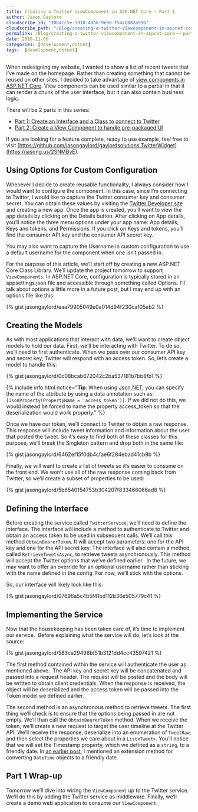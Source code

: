 ```yaml
---
title: Creating a Twitter ViewComponent in ASP.NET Core – Part 1
author: Jason Gaylord
cloudscribe_id: "10b4cc5e-5910-48b0-9e98-f547e882a99b"
cloudscribe_path: "/Blog/creating-a-twitter-viewcomponent-in-aspnet-core-–-part-1"
permalink: /Blog/creating-a-twitter-viewcomponent-in-aspnet-core-–-part-1
date: 2018-11-06
categories: [development,dotnet]
tags:  [development,dotnet]
---
```


When redesigning my website, I wanted to show a list of recent tweets that I’ve made on the homepage. Rather than creating something that cannot be reused on other sites, I decided to take advantage of [view components in ASP.NET Core](https://jasong.us/2Pew99F). View components can be used similar to a partial in that it can render a chunk of the user interface, but it can also contain business logic.

There will be 2 parts in this series:

- [Part 1: Create an Interface and a Class to connect to Twitter](https://jasong.us/2Os34lz)
- [Part 2: Create a View Component to handle pre-packaged UI](https://jasong.us/2PbDOpg)

If you are looking for a feature complete, ready to use example, feel free to visit [https://github.com/jasongaylord/gaylordsolutions.TwitterWidget](https://jasong.us/2SNMBvE). 

## Using Options for Custom Configuration
Whenever I decide to create reusable functionality, I always consider how I would want to configure the component. In this case, since I’m connecting to Twitter, I would like to capture the Twitter consumer key and consumer secret. You can obtain these values by visiting the [Twitter Developer site](https://jasong.us/2qtZe1T) and creating a new app. Once the app is created, you’ll want to view the app details by clicking on the Details button. After clicking on App details, you’ll notice the three menu options under your app name: App details, Keys and tokens, and Permissions. If you click on Keys and tokens, you’ll find the consumer API key and the consumer API secret key.

You may also want to capture the Username in custom configuration to use a default username for the component when one isn’t passed in.

For the purpose of this article, we’ll start off by creating a new ASP.NET Core Class Library. We’ll update the project tomorrow to support `ViewComponents`. In ASP.NET Core, configuration is typically stored in an appsettings.json file and accessible through something called Options. I’ll talk about options a little more in a future post, but I may end up with an options file like this:

{% gist jasongaylord/eaa79905049e0a014d94f230caf05eb2 %}

## Creating the Models
As with most applications that interact with data, we’ll want to create object models to hold our data. First, we’ll be interacting with Twitter. To do so, we’ll need to first authenticate. When we pass over our consumer API key and secret key, Twitter will respond with an access token. So, let’s create a model to handle this:

{% gist jasongaylord/0c08bcab672042c2ba537181b7bb8fb1 %}

{% include info.html notice="**Tip**: When using [Json.NET](https://jasong.us/2SNtyl5), you can specify the name of the attribute by using a data annotation such as: `[JsonProperty(PropertyName = 'access_token')]`. If we did not do this, we would instead be forced to name the property access_token so that the deserialization would work properly." %}

Once we have our token, we’ll connect to Twitter to obtain a raw response.  This response will include tweet information and information about the user that posted the tweet. So it’s easy to find both of these classes for this purpose, we’ll break the Singleton pattern and drop both in the same file:

{% gist jasongaylord/6462ef15f0db4cfae6f284ebad41cb9b %}

Finally, we will want to create a list of tweets so it’s easier to consume on the front end. We won’t use all of the raw response coming back from Twitter, so we’ll create a subset of properties to be used:

{% gist jasongaylord/5b8540154753b304207f833466066ad8 %}

## Defining the Interface
Before creating the service called `TwitterService`, we’ll need to define the interface. The interface will include a method to authenticate to Twitter and obtain an access token to be used in subsequent calls. We’ll call this method `ObtainBearerToken`. It will accept two parameters: one for the API key and one for the API secret key. The interface will also contain a method, called `RetrieveTweetsAsync`, to retrieve tweets asynchronously. This method will accept the Twitter options that we’ve defined earlier.  In the future, we may want to offer an override for an optional username rather than sticking with the name defined in the config. For now, we’ll stick with the options.

So, our interface will likely look like this:

{% gist jasongaylord/07696a5c4b5f41bd112b36e505779c41 %}

## Implementing the Service
Now that the housekeeping has been taken care of, it’s time to implement our service.  Before explaining what the service will do, let’s look at the source:

{% gist jasongaylord/583ca29496bf51b3121dd4cc43597421 %}

The first method contained within the service will authenticate the user as mentioned above.  The API key and secret key will be concatenated and passed into a request header. The request will be posted and the body will be written to obtain client credentials. When the response is received, the object will be deserialized and the access token will be passed into the Token model we defined earlier.

The second method is an asynchronous method to retrieve tweets. The first thing we’ll check is to ensure that the options being passed in are not empty. We’ll than call the `ObtainBearerToken` method. When we receive the token, we’ll create a new request to target the user timeline at the Twitter API. We’ll receive the response, deserialize into an enumeration of `TweetRaw`, and then select the properties we care about in a `List<Tweet>`. You’ll notice that we will set the Timestamp property, which we defined as a `string`, to a friendly date. In [an earlier post](https://jasong.us/2F2KFfS), I mentioned an extension method for converting `DateTime` objects to a friendly date. 

## Part 1 Wrap-up
Tomorrow we’ll dive into wiring the `ViewComponent` up to the Twitter service. We’ll do this by adding the Twitter service as middleware. Finally, we’ll create a demo web application to consume our `ViewComponent`.